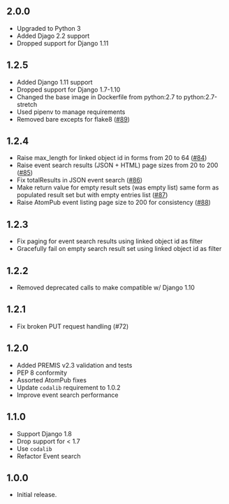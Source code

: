 2.0.0
------

* Upgraded to Python 3
* Added Djago 2.2 support
* Dropped support for Django 1.11

1.2.5
-----

* Added Django 1.11 support
* Dropped support for Django 1.7-1.10
* Changed the base image in Dockerfile from python:2.7 to python:2.7-stretch
* Used pipenv to manage requirements
* Removed bare excepts for flake8 ([#89](
https://github.com/unt-libraries/django-premis-event-service/pull/89))

1.2.4
-----

* Raise max_length for linked object id in forms from 20 to 64 ([#84](
https://github.com/unt-libraries/django-premis-event-service/issues/84))
* Raise event search results (JSON + HTML) page sizes from 20 to 200 ([#85](
https://github.com/unt-libraries/django-premis-event-service/issues/85))
* Fix totalResults in JSON event search ([#86](
https://github.com/unt-libraries/django-premis-event-service/issues/86))
* Make return value for empty result sets (was empty list) same form as
populated result set but with empty entries list ([#87](
https://github.com/unt-libraries/django-premis-event-service/pull/87))
* Raise AtomPub event listing page size to 200 for consistency ([#88](
https://github.com/unt-libraries/django-premis-event-service/pull/88/))

1.2.3
-----

* Fix paging for event search results using linked object id as filter
* Gracefully fail on empty search result set using linked object id as filter

1.2.2
-----

* Removed deprecated calls to make compatible w/ Django 1.10

1.2.1
-----

* Fix broken PUT request handling (#72)

1.2.0
-----

* Added PREMIS v2.3 validation and tests
* PEP 8 conformity
* Assorted AtomPub fixes
* Update `codalib` requirement to 1.0.2
* Improve event search performance

1.1.0
-----

* Support Django 1.8 
* Drop support for < 1.7
* Use `codalib`
* Refactor Event search

1.0.0
-----

* Initial release.

